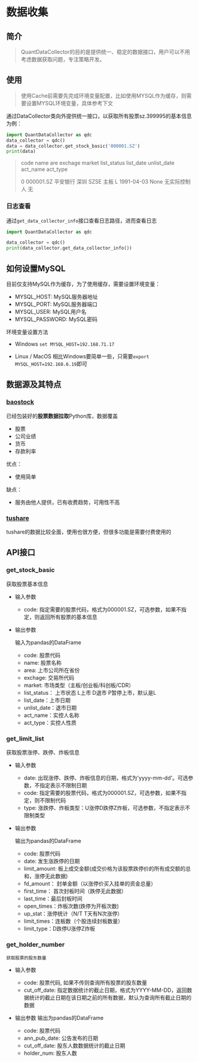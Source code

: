 # 数据收集

## 简介

> QuantDataCollector的目的是提供统一、稳定的数据接口，用户可以不用考虑数据获取问题，专注策略开发。



## 使用

> 使用Cache前需要先完成环境变量配置，比如使用MYSQL作为缓存，则需要设置MYSQL环境变量，具体参考下文

通过DataCollector类向外提供统一接口，以获取所有股票sz.399995的基本信息为例：

```python
import QuantDataCollector as qdc
data_collector = qdc()
data = data_collector.get_stock_basic('000001.SZ')
print(data)
```

> code  name are exchage market list_status   list_date unlist_date act_name act_type
> 
> 0  000001.SZ  平安银行  深圳    SZSE     主板           L  1991-04-03        None   无实际控制人        无


### 日志查看

通过`get_data_collector_info`接口查看日志路径，进而查看日志

```python
import QuantDataCollector as qdc

data_collector = qdc()
print(data_collector.get_data_collector_info())
```


## 如何设置MySQL

目前仅支持MySQL作为缓存，为了使用缓存，需要设置环境变量：

* MYSQL_HOST: MySQL服务器地址
* MYSQL_PORT: MySQL服务器端口
* MYSQL_USER: MySQL用户名
* MYSQL_PASSWORD: MySQL密码

环境变量设置方法

* Windows
    `set MYSQL_HOST=192.168.71.17`
    
* Linux / MacOS
    相比Windows要简单一些，只需要`export MYSQL_HOST=192.168.6.19`即可


## 数据源及其特点


### [baostock](http://baostock.com/baostock/index.php/%E9%A6%96%E9%A1%B5)

已经包装好的**股票数据拉取**Python库，数据覆盖

- 股票
- 公司业绩
- 货币
- 存款利率

优点：

- 使用简单

缺点：

- 服务由他人提供，已有收费趋势，可用性不高



### [tushare](https://tushare.pro/)

tushare的数据比较全面，使用也很方便，但很多功能是需要付费使用的


## API接口

### get_stock_basic

获取股票基本信息

* 输入参数
    * code: 指定需要的股票代码，格式为000001.SZ，可选参数，如果不指定，则返回所有股票的基本信息
* 输出参数

    输入为pandas的DataFrame
    * code: 股票代码
    * name: 股票名称
    * area: 上市公司所在省份
    * exchage: 交易所代码
    * market: 市场类型（主板/创业板/科创板/CDR）
    * list_status： 上市状态 L上市 D退市 P暂停上市，默认是L
    * list_date：上市日期
    * unlist_date：退市日期
    * act_name：实控人名称
    * act_type：实控人性质

### get_limit_list

获取股票涨停、跌停、炸板信息

* 输入参数
    * date: 出现涨停、跌停、炸板信息的日期，格式为'yyyy-mm-dd'。可选参数，不指定表示不限制日期
    * code: 指定需要的股票代码，格式为000001.SZ，可选参数，如果不指定，则不限制代码
    * type: 涨跌停、炸板类型：U涨停D跌停Z炸板，可选参数，不指定表示不限制类型
* 输出参数

    输出为pandas的DataFrame
    * code: 股票代码
    * date: 发生涨跌停的日期
    * limit_amount: 板上成交金额(成交价格为该股票跌停价的所有成交额的总和，涨停无此数据)
    * fd_amount： 封单金额（以涨停价买入挂单的资金总量）
    * first_time： 首次封板时间（跌停无此数据）
    * last_time：最后封板时间
    * open_times：炸板次数(跌停为开板次数)
    * up_stat：涨停统计（N/T T天有N次涨停）
    * limit_times：连板数（个股连续封板数量）
    * limit_type：D跌停U涨停Z炸板

### get_holder_number
    获取股票的股东数量

* 输入参数
    * code: 股票代码, 如果不传则查询所有股票的股东数量
    * cut_off_date: 指定数据统计的截止日期，格式为YYYY-MM-DD，返回数据统计的截止日期在该日期之前的所有数据，默认为查询所有截止日期的数据
    
* 输出参数
    输出为pandas的DataFrame
    * code: 股票代码
    * ann_pub_date: 公告发布的日期
    * cut_off_date: 股东人数数据统计的截止日期
    * holder_num: 股东人数